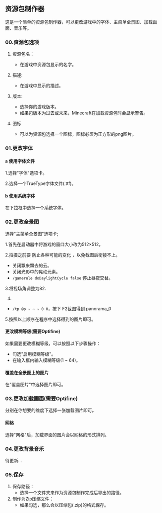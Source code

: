 ## 资源包制作器

这是一个简单的资源包制作器，可以更改游戏中的字体、主菜单全景图、加载画面、音乐等。

### 00.资源包选项

1. 资源包名：
    - 在游戏中资源包显示的名字。

2. 描述:

    - 在游戏中显示的描述。

3. 版本:

    - 选择你的游戏版本。
    - 如果包版本为过去或未来，Minecraft在加载资源包时会显示警告。
  
4. 图标

    - 可以为资源包选择一个图标，图标必须为正方形的png图片。

### 01.更改字体

#### a 使用字体文件

1.选择"字体"选项卡。

2.选择一个TrueType字体文件(.ttf)。

#### b 使用系统字体

在下拉框中选择一个系统字体。

### 02.更改全景图

选择"主菜单全景图"选项卡;

1.首先在启动器中将游戏的窗口大小改为512×512。

2.拍摄之前要 防止各种可能的变化 ，以免截图后衔接不上。

- 关闭飘来飘去的云。
- 关闭光影中的晃动元素。
- `/gamerule doDaylightCycle false` 停止昼夜交替。

3.将视场角调整为82.

4.

  - `/tp @p ~ ~ ~ 0 0`，按下 F2截图得到 panorama_0

5.按照以上顺序在程序中选择得到的图片即可。

#### 更改模糊等级(需要Optifine)

如果需要更改模糊等级，可以按照以下步骤操作：

- 勾选"启用模糊等级"。
- 在输入框内输入模糊等级(1 ~ 64)。

#### 覆盖在全景图上的图片

在"覆盖图片"中选择图片即可。

### 03.更改加载画面(需要Optifine)

分别在你想要的维度下选择一张加载图片即可。

#### 网格

选择"网格"后，加载界面的图片会以网格的形式排列。

### 04.更改背景音乐

待更新...

### 05.保存

1. 保存路径：
    - 选择一个文件夹来作为资源包制作完成后导出的路径。
2. 制作为Zip压缩文件：
    - 如果勾选，那么会以压缩包(.zip)的格式保存。
